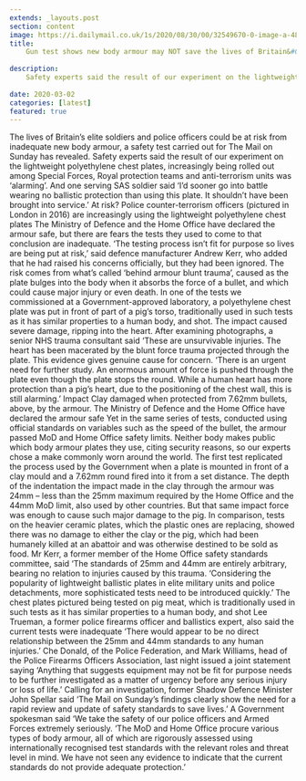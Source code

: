 ```yaml
---
extends: _layouts.post
section: content
image: https://i.dailymail.co.uk/1s/2020/08/30/00/32549670-0-image-a-48_1598742269347.jpg 
title: 
	Gun test shows new body armour may NOT save the lives of Britain&#039;s police
       
description: 
	Safety experts said the result of our experiment on the lightweight chest plates, increasingly being rolled out among Special Forces, Royal protection teams and anti-terrorism units was &#039;alarming&#039;.
       
date: 2020-03-02 
categories: [latest] 
featured: true 
--- 
```

The lives of Britain&rsquo;s elite soldiers and police officers could be at risk from inadequate new body armour, a safety test carried out for The Mail on Sunday has revealed.
Safety experts said the result of our experiment on the lightweight polyethylene chest plates, increasingly being rolled out among Special Forces, Royal protection teams and anti-terrorism units was &lsquo;alarming&rsquo;.
And one serving SAS soldier said &lsquo;I&rsquo;d sooner go into battle wearing no ballistic protection than using this plate. It shouldn&rsquo;t have been brought into service.&rsquo;
At risk? Police counter-terrorism officers (pictured in London in 2016) are increasingly using the lightweight polyethylene chest plates
The Ministry of Defence and the Home Office have declared the armour safe, but there are fears the tests they used to come to that conclusion are inadequate.
&lsquo;The testing process isn&rsquo;t fit for purpose so lives are being put at risk,&rsquo; said defence manufacturer Andrew Kerr, who added that he had raised his concerns officially, but they had been ignored.
The risk comes from what&rsquo;s called &lsquo;behind armour blunt trauma&rsquo;, caused as the plate bulges into the body when it absorbs the force of a bullet, and which could cause major injury or even death.
In one of the tests we commissioned at a Government-approved laboratory, a polyethylene chest plate was put in front of part of a pig&rsquo;s torso, traditionally used in such tests as it has similar properties to a human body, and shot.
The impact caused severe damage, ripping into the heart. After examining photographs, a senior NHS trauma consultant said &lsquo;These are unsurvivable injuries. The heart has been macerated by the blunt force trauma projected through the plate. This evidence gives genuine cause for concern.
&lsquo;There is an urgent need for further study. An enormous amount of force is pushed through the plate even though the plate stops the round. While a human heart has more protection than a pig&rsquo;s heart, due to the positioning of the chest wall, this is still alarming.&rsquo;
Impact Clay damaged when protected from 7.62mm bullets, above, by the armour.&nbsp;The Ministry of Defence and the Home Office have declared the armour safe
Yet in the same series of tests, conducted using official standards on variables such as the speed of the bullet, the armour passed MoD and Home Office safety limits.
Neither body makes public which body armour plates they use, citing security reasons, so our experts chose a make commonly worn around the world.
The first test replicated the process used by the Government when a plate is mounted in front of a clay mould and a 7.62mm round fired into it from a set distance. The depth of the indentation the impact made in the clay through the armour was 24mm &ndash; less than the 25mm maximum required by the Home Office and the 44mm MoD limit, also used by other countries.
But that same impact force was enough to cause such major damage to the pig. In comparison, tests on the heavier ceramic plates, which the plastic ones are replacing, showed there was no damage to either the clay or the pig, which had been humanely killed at an abattoir and was otherwise destined to be sold as food. Mr Kerr, a former member of the Home Office safety standards committee, said &lsquo;The standards of 25mm and 44mm are entirely arbitrary, bearing no relation to injuries caused by this trauma.
&lsquo;Considering the popularity of lightweight ballistic plates in elite military units and police detachments, more sophisticated tests need to be introduced quickly.&rsquo;
The chest plates pictured being tested on pig meat, which is&nbsp;traditionally used in such tests as it has similar properties to a human body, and shot
Lee Trueman, a former police firearms officer and ballistics expert, also said the current tests were inadequate &lsquo;There would appear to be no direct relationship between the 25mm and 44mm standards to any human injuries.&rsquo;
Che Donald, of the Police Federation, and Mark Williams, head of the Police Firearms Officers Association, last night issued a joint statement saying &lsquo;Anything that suggests equipment may not be fit for purpose needs to be further investigated as a matter of urgency before any serious injury or loss of life.&rsquo;
Calling for an investigation, former Shadow Defence Minister John Spellar said &lsquo;The Mail on Sunday&rsquo;s findings clearly show the need for a rapid review and update of safety standards to save lives.&rsquo;
A Government spokesman said &lsquo;We take the safety of our police officers and Armed Forces extremely seriously.
&lsquo;The MoD and Home Office procure various types of body armour, all of which are rigorously assessed using internationally recognised test standards with the relevant roles and threat level in mind. We have not seen any evidence to indicate that the current standards do not provide adequate protection.&rsquo;
